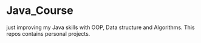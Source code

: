 # Java_Course
just improving my Java skills with OOP, Data structure and Algorithms.
This repos contains personal projects.
